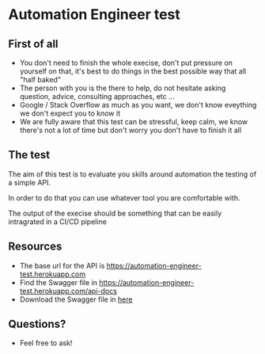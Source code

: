 # Automation Engineer test

## First of all

- You don't need to finish the whole execise, don't put pressure on yourself on that, it's best to do things in the best possible way that all "half baked"
- The person with you is the there to help, do not hesitate asking question, advice, consulting approaches, etc ...
- Google / Stack Overflow as much as you want, we don't know eveything we don't expect you to know it
- We are fully aware that this test can be stressful, keep calm, we know there's not a lot of time but don't worry you don't have to finish it all

## The test

The aim of this test is to evaluate you skills around automation the testing of a simple API.

In order to do that you can use whatever tool you are comfortable with.

The output of the execise should be something that can be easily intragrated in a CI/CD pipeline

## Resources

- The base url for the API is https://automation-engineer-test.herokuapp.com
- Find the Swagger file in https://automation-engineer-test.herokuapp.com/api-docs
- Download the Swagger file in [here](https://raw.githubusercontent.com/lordoffreaks/automation-engineer/master/spec.swagger.yaml)

## Questions?

- Feel free to ask!
